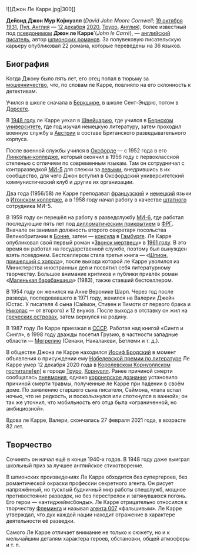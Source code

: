 ![[Джон Ле Карре.jpg|300]]

**Де́йвид Джон Мур Ко́рнуэлл** (*David John Moore Cornwell*; [19 октября](https://ru.wikipedia.org/wiki/19_октября) [1931](https://ru.wikipedia.org/wiki/1931), [Пул, Англия](https://ru.wikipedia.org/wiki/Пул_(Англия)) — [12 декабря](https://ru.wikipedia.org/wiki/12_декабря) [2020](https://ru.wikipedia.org/wiki/2020), [Труро](https://ru.wikipedia.org/wiki/Труро), [Англия](https://ru.wikipedia.org/wiki/Англия)), более известный под [псевдонимом](https://ru.wikipedia.org/wiki/Псевдоним) **Джон ле Карре́** (*John le Carré*), — [английский](https://ru.wikipedia.org/wiki/Англичане) [писатель](https://ru.wikipedia.org/wiki/Писатель), автор [шпионских романов](https://ru.wikipedia.org/wiki/Шпионский_роман). За полувековую писательскую карьеру опубликовал 22 романа, которые переведены на 36 языков.

## Биография

Когда Джону было пять лет, его отец попал в тюрьму за [мошенничество](https://ru.wikipedia.org/wiki/Мошенничество), что, по словам ле Карре, повлияло на его склонность к детективам.

Учился в школе сначала в [Беркшире](https://ru.wikipedia.org/wiki/Беркшир), в школе Сент-Эндрю, потом в [Дорсете](https://ru.wikipedia.org/wiki/Дорсет).

В [1948 году](https://ru.wikipedia.org/wiki/1948_год) ле Карре уехал в [Швейцарию](https://ru.wikipedia.org/wiki/Швейцария), где учился в [Бернском университете](https://ru.wikipedia.org/wiki/Бернский_университет), где год изучал немецкую литературу, затем проходил военную службу в [Австрии](https://ru.wikipedia.org/wiki/Австрия) в составе Британского разведывательного корпуса.

После военной службы учился в [Оксфорде](https://ru.wikipedia.org/wiki/Оксфордский_университет) — с 1952 года в его [Линкольн-колледже](https://ru.wikipedia.org/wiki/Линкольн-колледж_(Оксфорд)), который окончил в 1956 году с первоклассной степенью с отличием по современным языкам. Там он сотрудничал с контрразведкой [МИ-5](https://ru.wikipedia.org/wiki/МИ-5) для слежки за [левыми](https://ru.wikipedia.org/wiki/Левые), внедрившись в их сообщество, для чего Джон вступил в Оксфордский университетский коммунистический клуб и другие их организации.

Два года (1956/58) ле Карре преподавал [французский](https://ru.wikipedia.org/wiki/Французский_язык) и [немецкий](https://ru.wikipedia.org/wiki/Немецкий_язык) языки в [Итонском колледже](https://ru.wikipedia.org/wiki/Итонский_колледж), а в 1958 году начал работу в качестве [штатного](https://ru.wikipedia.org/wiki/Штат_(организация_труда)) сотрудника МИ-5.

В 1959 году он перешёл на работу в разведслужбу [МИ-6](https://ru.wikipedia.org/wiki/Секретная_разведывательная_служба), где работал последующие пять лет под [дипломатическим прикрытием](https://ru.wikipedia.org/wiki/Дипломатическое_прикрытие) в [ФРГ](https://ru.wikipedia.org/wiki/ФРГ_(1949-1990)). Вначале он занимал должность второго секретаря посольства Великобритании в [Бонне](https://ru.wikipedia.org/wiki/Бонн), затем — [консула](https://ru.wikipedia.org/wiki/Консул_(дипломатический_термин)) в [Гамбурге](https://ru.wikipedia.org/wiki/Гамбург).
Ле Карре опубликовал свой первый роман «[Звонок мертвецу](https://ru.wikipedia.org/w/index.php?title=Звонок_мертвецу&action=edit&redlink=1)» в [1961 году](https://ru.wikipedia.org/wiki/1961_год_в_литературе). В это время он работал на государственной службе, поэтому был вынужден взять псевдоним. Бестселлером стала третья книга — «[Шпион, пришедший с холода](https://ru.wikipedia.org/wiki/Шпион,_пришедший_с_холода)», после выхода которой ле Карре уволился из Министерства иностранных дел и посвятил себя литературному творчеству. Большое внимание критиков и  публики привлёк роман «[Маленькая барабанщица](https://ru.wikipedia.org/wiki/Маленькая_барабанщица_(роман))» (1983), также ставший бестселлером.

В 1954 году он женился на Анне Веронике Шарп. Через год после  развода, последовавшего в 1971 году, женился на Валерии Джейн Юстас. У  писателя 4 сына (Саймон, Стивен и Тимоти от первого брака и [Николас](https://ru.wikipedia.org/w/index.php?title=Харкуэй,_Ник&action=edit&redlink=1) — от второго) и 12 внуков. После выхода в отставку он жил на [греческих островах](https://ru.wikipedia.org/wiki/Греция), затем вернулся на родину.

В 1987 году Ле Карре приезжал в [СССР](https://ru.wikipedia.org/wiki/Союз_Советских_Социалистических_Республик). Работая над книгой «Сингл и Сингл», в 1998 году дважды посетил Грузию, в частности западные области — [Мегрелию](https://ru.wikipedia.org/wiki/Мегрелия) (Сенаки, Накалакеви, Бетлеми и т. д.).

В обществе Джона ле Карре находился [Иосиф Бродский](https://ru.wikipedia.org/wiki/Иосиф_Бродский) в момент объявления о присуждении ему [Нобелевской премии по литературе](https://ru.wikipedia.org/wiki/Нобелевская_премия_по_литературе)
Ле Карре умер 12 декабря 2020 года в [Королевском Корнуоллском госпитале](https://ru.wikipedia.org/w/index.php?title=Королевский_Корнуоллский_госпиталь&action=edit&redlink=1)[[en\]](https://en.wikipedia.org/wiki/Royal_Cornwall_Hospital) в городе [Труро](https://ru.wikipedia.org/wiki/Труро), [Корнуолл](https://ru.wikipedia.org/wiki/Корнуолл). Ранее причиной смерти сообщалась [пневмония](https://ru.wikipedia.org/wiki/Пневмония), однако [коронерское дознание](https://ru.wikipedia.org/wiki/Дознание) установило причиной смерти травмы, полученные ле Карре при падении в  своём доме. По заявлению старшего сына писателя, Саймона, «папа встал  ночью, что не редкость, и поскользнулся или споткнулся в ванной»; он так же уточнил, что мобильность его отца была «ограниченной, но  амбициозной».

Вдова ле Карре, Валери, скончалась 27 февраля 2021 года, в возрасте 82 лет.

## Творчество

Сочинять он начал ещё в конце 1940-х годов. В 1948 году даже выиграл школьный приз за лучшее английское стихотворение.

В шпионских произведениях Ле Карре обходится без супергероев, без романтической окраски профессии секретного агента. Он рисует  напряжённый, но тусклый будничный мир работы спецслужб, мощное  противостояние разведок, но без перестрелок и затянувшихся погонь. Его  герои — «антиджеймсбонды». Ле Карре отрицательно относился к творчеству [Флеминга](https://ru.wikipedia.org/wiki/Флеминг,_Ян_Ланкастер) и называл [агента 007](https://ru.wikipedia.org/wiki/Джеймс_Бонд) «фальшивым». Ле Карре утверждал, что дух каждой нации находит отражение в характере деятельности её разведки.

Самого Ле Карре отличает внимание не только к сюжету, но и к  мельчайшим деталям характера героев, обстановки, общей атмосферы и т. п.